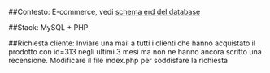 ##Contesto:
E-commerce, vedi [schema erd del database](https://app.diagrams.net/#Hgiorgioshots%2Fshots-interview%2Fmaster%2Fsimplified-ecommerce-erd.drawio)

##Stack:
MySQL + PHP

##Richiesta cliente:
Inviare una mail a tutti i clienti che hanno acquistato il prodotto con id=313 negli ultimi 3 mesi 
ma non ne hanno ancora scritto una recensione.
Modificare il file index.php per soddisfare la richiesta